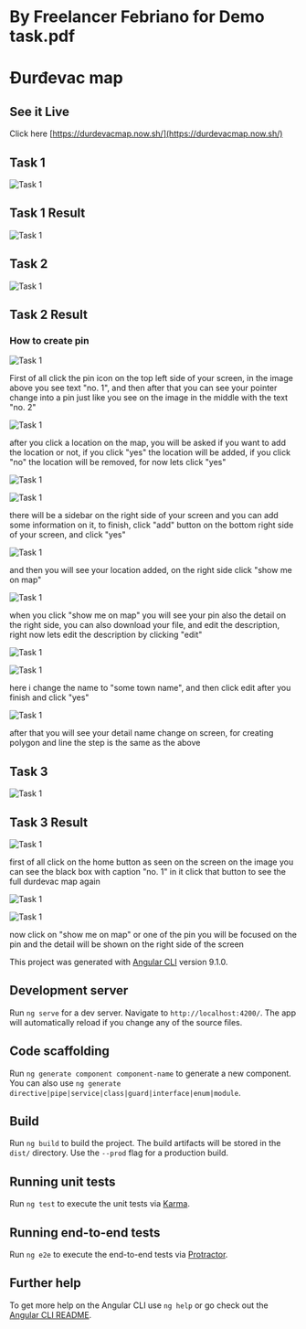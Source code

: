 # By Freelancer Febriano for Demo task.pdf 
# Đurđevac map

## See it Live

Click here [https://durdevacmap.now.sh/](https://durdevacmap.now.sh/)

## Task 1

![Task 1](readme-src/1.png)

## Task 1 Result

![Task 1](readme-src/2.png)

## Task 2

![Task 1](readme-src/3.png)

## Task 2 Result

### How to create pin

![Task 1](readme-src/4.png)

First of all click the pin icon on the top left side of your screen, in the image above you see text "no. 1", and then after that you can see your pointer change into a pin just like you see on the image in the middle with the text "no. 2"

![Task 1](readme-src/5.png)

after you click a location on the map, you will be asked if you want to add the location or not, if you click "yes" the location will be added, if you click "no" the location will be removed, for now lets click "yes"

![Task 1](readme-src/6.png)

![Task 1](readme-src/7.png)

there will be a sidebar on the right side of your screen and you can add some information on it, to finish, click "add" button on the bottom right side of your screen, and click "yes"

![Task 1](readme-src/8.png)

and then you will see your location added, on the right side click "show me on map"

![Task 1](readme-src/9.png)

when you click "show me on map" you will see your pin also the detail on the right side, you can also download your file, and edit the description, right now lets edit the description by clicking "edit"

![Task 1](readme-src/10.png)

![Task 1](readme-src/11.png)

here i change the name to "some town name", and then click edit after you finish and click "yes"

![Task 1](readme-src/12.png)

after that you will see your detail name change on screen, for creating polygon and line the step is the same as the above

## Task 3

![Task 1](readme-src/13.png)

## Task 3 Result

![Task 1](readme-src/14.png)

first of all click on the home button as seen on the screen on the image you can see the black box with caption "no. 1" in it click that button to see the full durdevac map again

![Task 1](readme-src/15.png)

![Task 1](readme-src/16.png)

now click on "show me on map" or one of the pin you will be focused on the pin and the detail will be shown on the right side of the screen

This project was generated with [Angular CLI](https://github.com/angular/angular-cli) version 9.1.0.

## Development server

Run `ng serve` for a dev server. Navigate to `http://localhost:4200/`. The app will automatically reload if you change any of the source files.

## Code scaffolding

Run `ng generate component component-name` to generate a new component. You can also use `ng generate directive|pipe|service|class|guard|interface|enum|module`.

## Build

Run `ng build` to build the project. The build artifacts will be stored in the `dist/` directory. Use the `--prod` flag for a production build.

## Running unit tests

Run `ng test` to execute the unit tests via [Karma](https://karma-runner.github.io).

## Running end-to-end tests

Run `ng e2e` to execute the end-to-end tests via [Protractor](http://www.protractortest.org/).

## Further help

To get more help on the Angular CLI use `ng help` or go check out the [Angular CLI README](https://github.com/angular/angular-cli/blob/master/README.md).

